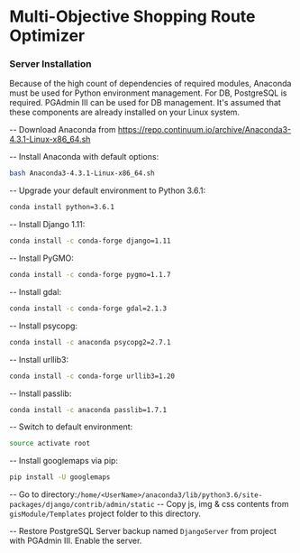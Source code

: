 # Multi-Objective Shopping Route Optimizer

### Server Installation

Because of the high count of dependencies of required modules, Anaconda must be used for Python environment management. For DB, PostgreSQL is required. PGAdmin III can be used for DB management. It's assumed that these components are already installed on your Linux system.

-- Download Anaconda from https://repo.continuum.io/archive/Anaconda3-4.3.1-Linux-x86_64.sh

-- Install Anaconda with default options:
```sh
bash Anaconda3-4.3.1-Linux-x86_64.sh
```
-- Upgrade your default environment to Python 3.6.1:
```sh
conda install python=3.6.1
```
-- Install Django 1.11:
```sh
conda install -c conda-forge django=1.11
```
-- Install PyGMO:
```sh
conda install -c conda-forge pygmo=1.1.7
```
-- Install gdal:
```sh
conda install -c conda-forge gdal=2.1.3
```
-- Install psycopg:
```sh
conda install -c anaconda psycopg2=2.7.1
```
-- Install urllib3:
```sh
conda install -c conda-forge urllib3=1.20
```
-- Install passlib:
```sh
conda install -c anaconda passlib=1.7.1
```
-- Switch to default environment:
```sh
source activate root
```
-- Install googlemaps via pip:
```sh
pip install -U googlemaps
```

-- Go to directory:`/home/<UserName>/anaconda3/lib/python3.6/site-packages/django/contrib/admin/static`
-- Copy js, img & css contents from `gisModule/Templates` project folder to this directory.

-- Restore PostgreSQL Server backup named `DjangoServer` from project with PGAdmin III. Enable the server.

